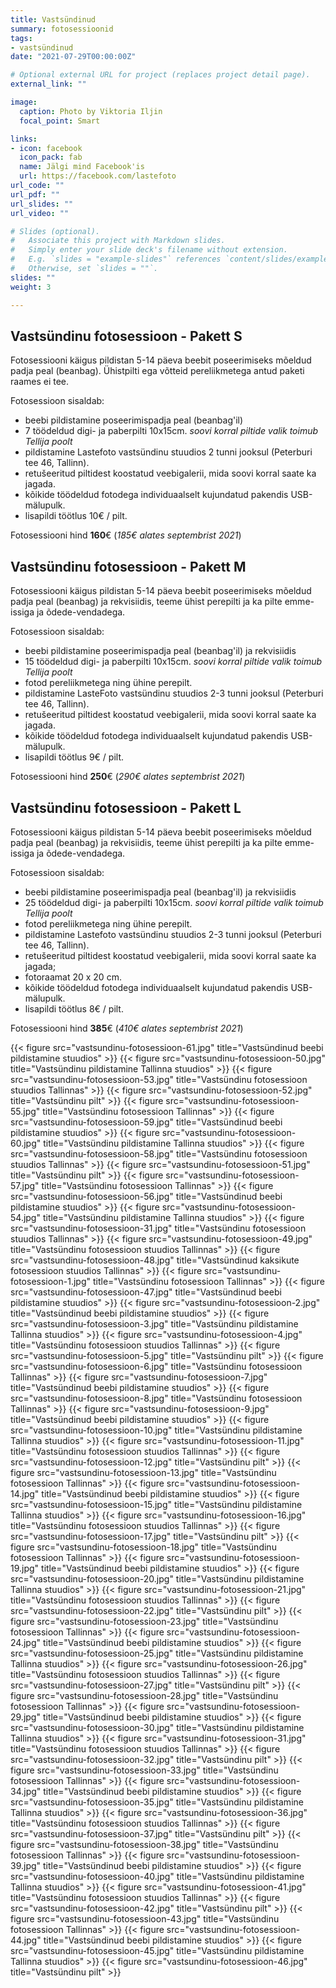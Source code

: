 ```yaml
---
title: Vastsündinud
summary: fotosessioonid
tags:
- vastsündinud
date: "2021-07-29T00:00:00Z"

# Optional external URL for project (replaces project detail page).
external_link: ""

image:
  caption: Photo by Viktoria Iljin
  focal_point: Smart

links:
- icon: facebook
  icon_pack: fab
  name: Jälgi mind Facebook'is
  url: https://facebook.com/lastefoto
url_code: ""
url_pdf: ""
url_slides: ""
url_video: ""

# Slides (optional).
#   Associate this project with Markdown slides.
#   Simply enter your slide deck's filename without extension.
#   E.g. `slides = "example-slides"` references `content/slides/example-slides.md`.
#   Otherwise, set `slides = ""`.
slides: ""
weight: 3

---
```


## Vastsündinu fotosessioon - Pakett S 

Fotosessiooni käigus pildistan 5-14 päeva beebit poseerimiseks mõeldud padja peal (beanbag). Ühistpilti ega võtteid pereliikmetega antud paketi raames ei tee. 

Fotosessioon sisaldab: 
* beebi pildistamine poseerimispadja peal (beanbag'il) 
* 7 töödeldud digi- ja paberpilti 10x15cm. 
_soovi korral piltide valik toimub Tellija poolt_ 
* pildistamine Lastefoto vastsündinu stuudios 2 tunni jooksul (Peterburi tee 46, Tallinn). 
* retušeeritud piltidest koostatud veebigalerii, mida soovi korral saate ka jagada. 
* kõikide töödeldud fotodega individuaalselt kujundatud pakendis USB-mälupulk. 
* lisapildi töötlus 10€ / pilt. 

Fotosessiooni hind **160**€ (_185€ alates septembrist 2021_)


## Vastsündinu fotosessioon - Pakett M 

Fotosessiooni käigus pildistan 5-14 päeva beebit poseerimiseks mõeldud padja peal (beanbag) ja rekvisiidis, teeme ühist perepilti ja ka pilte emme-issiga ja õdede-vendadega. 

Fotosessioon sisaldab: 
* beebi pildistamine poseerimispadja peal (beanbag'il) ja rekvisiidis 
* 15 töödeldud digi- ja paberpilti 10x15cm. 
_soovi korral piltide valik toimub Tellija poolt_ 
* fotod pereliikmetega ning ühine perepilt. 
* pildistamine LasteFoto vastsündinu stuudios 2-3 tunni jooksul (Peterburi tee 46, Tallinn). 
* retušeeritud piltidest koostatud veebigalerii, mida soovi korral saate ka jagada. 
* kõikide töödeldud fotodega individuaalselt kujundatud pakendis USB-mälupulk.
* lisapildi töötlus 9€ / pilt. 

Fotosessiooni hind **250**€ (_290€ alates septembrist 2021_)


## Vastsündinu fotosessioon - Pakett L 

Fotosessiooni käigus pildistan 5-14 päeva beebit poseerimiseks mõeldud padja peal (beanbag) ja rekvisiidis, teeme ühist perepilti ja ka pilte emme-issiga ja õdede-vendadega. 

Fotosessioon sisaldab: 
* beebi pildistamine poseerimispadja peal (beanbag'il) ja rekvisiidis 
* 25 töödeldud digi- ja paberpilti 10x15cm.
_soovi korral piltide valik toimub Tellija poolt_ 
* fotod pereliikmetega ning ühine perepilt. 
* pildistamine Lastefoto vastsündinu stuudios 2-3 tunni jooksul (Peterburi tee 46, Tallinn). 
* retušeeritud piltidest koostatud veebigalerii, mida soovi korral saate ka jagada; 
* fotoraamat 20 х 20 cm. 
* kõikide töödeldud fotodega individuaalselt kujundatud pakendis USB-mälupulk.
* lisapildi töötlus 8€ / pilt. 

Fotosessiooni hind **385**€ (_410€ alates septembrist 2021_)

{{< figure src="vastsundinu-fotosessioon-61.jpg" title="Vastsündinud beebi pildistamine stuudios" >}}
{{< figure src="vastsundinu-fotosessioon-50.jpg" title="Vastsündinu pildistamine Tallinna stuudios" >}}
{{< figure src="vastsundinu-fotosessioon-53.jpg" title="Vastsündinu fotosessioon stuudios Tallinnas" >}}
{{< figure src="vastsundinu-fotosessioon-52.jpg" title="Vastsündinu pilt" >}}
{{< figure src="vastsundinu-fotosessioon-55.jpg" title="Vastsündinu fotosessioon Tallinnas" >}}
{{< figure src="vastsundinu-fotosessioon-59.jpg" title="Vastsündinud beebi pildistamine stuudios" >}}
{{< figure src="vastsundinu-fotosessioon-60.jpg" title="Vastsündinu pildistamine Tallinna stuudios" >}}
{{< figure src="vastsundinu-fotosessioon-58.jpg" title="Vastsündinu fotosessioon stuudios Tallinnas" >}}
{{< figure src="vastsundinu-fotosessioon-51.jpg" title="Vastsündinu pilt" >}}
{{< figure src="vastsundinu-fotosessioon-57.jpg" title="Vastsündinu fotosessioon Tallinnas" >}}
{{< figure src="vastsundinu-fotosessioon-56.jpg" title="Vastsündinud beebi pildistamine stuudios" >}}
{{< figure src="vastsundinu-fotosessioon-54.jpg" title="Vastsündinu pildistamine Tallinna stuudios" >}}
{{< figure src="vastsundinu-fotosessioon-31.jpg" title="Vastsündinu fotosessioon stuudios Tallinnas" >}}
{{< figure src="vastsundinu-fotosessioon-49.jpg" title="Vastsündinu fotosessioon stuudios Tallinnas" >}}
{{< figure src="vastsundinu-fotosessioon-48.jpg" title="Vastsündinud kaksikute fotosessioon stuudios Tallinnas" >}}
{{< figure src="vastsundinu-fotosessioon-1.jpg" title="Vastsündinu fotosessioon Tallinnas" >}}
{{< figure src="vastsundinu-fotosessioon-47.jpg" title="Vastsündinud beebi pildistamine stuudios" >}}
{{< figure src="vastsundinu-fotosessioon-2.jpg" title="Vastsündinud beebi pildistamine stuudios" >}}
{{< figure src="vastsundinu-fotosessioon-3.jpg" title="Vastsündinu pildistamine Tallinna stuudios" >}}
{{< figure src="vastsundinu-fotosessioon-4.jpg" title="Vastsündinu fotosessioon stuudios Tallinnas" >}}
{{< figure src="vastsundinu-fotosessioon-5.jpg" title="Vastsündinu pilt" >}}
{{< figure src="vastsundinu-fotosessioon-6.jpg" title="Vastsündinu fotosessioon Tallinnas" >}}
{{< figure src="vastsundinu-fotosessioon-7.jpg" title="Vastsündinud beebi pildistamine stuudios" >}}
{{< figure src="vastsundinu-fotosessioon-8.jpg" title="Vastsündinu fotosessioon Tallinnas" >}}
{{< figure src="vastsundinu-fotosessioon-9.jpg" title="Vastsündinud beebi pildistamine stuudios" >}}
{{< figure src="vastsundinu-fotosessioon-10.jpg" title="Vastsündinu pildistamine Tallinna stuudios" >}}
{{< figure src="vastsundinu-fotosessioon-11.jpg" title="Vastsündinu fotosessioon stuudios Tallinnas" >}}
{{< figure src="vastsundinu-fotosessioon-12.jpg" title="Vastsündinu pilt" >}}
{{< figure src="vastsundinu-fotosessioon-13.jpg" title="Vastsündinu fotosessioon Tallinnas" >}}
{{< figure src="vastsundinu-fotosessioon-14.jpg" title="Vastsündinud beebi pildistamine stuudios" >}}
{{< figure src="vastsundinu-fotosessioon-15.jpg" title="Vastsündinu pildistamine Tallinna stuudios" >}}
{{< figure src="vastsundinu-fotosessioon-16.jpg" title="Vastsündinu fotosessioon stuudios Tallinnas" >}}
{{< figure src="vastsundinu-fotosessioon-17.jpg" title="Vastsündinu pilt" >}}
{{< figure src="vastsundinu-fotosessioon-18.jpg" title="Vastsündinu fotosessioon Tallinnas" >}}
{{< figure src="vastsundinu-fotosessioon-19.jpg" title="Vastsündinud beebi pildistamine stuudios" >}}
{{< figure src="vastsundinu-fotosessioon-20.jpg" title="Vastsündinu pildistamine Tallinna stuudios" >}}
{{< figure src="vastsundinu-fotosessioon-21.jpg" title="Vastsündinu fotosessioon stuudios Tallinnas" >}}
{{< figure src="vastsundinu-fotosessioon-22.jpg" title="Vastsündinu pilt" >}}
{{< figure src="vastsundinu-fotosessioon-23.jpg" title="Vastsündinu fotosessioon Tallinnas" >}}
{{< figure src="vastsundinu-fotosessioon-24.jpg" title="Vastsündinud beebi pildistamine stuudios" >}}
{{< figure src="vastsundinu-fotosessioon-25.jpg" title="Vastsündinu pildistamine Tallinna stuudios" >}}
{{< figure src="vastsundinu-fotosessioon-26.jpg" title="Vastsündinu fotosessioon stuudios Tallinnas" >}}
{{< figure src="vastsundinu-fotosessioon-27.jpg" title="Vastsündinu pilt" >}}
{{< figure src="vastsundinu-fotosessioon-28.jpg" title="Vastsündinu fotosessioon Tallinnas" >}}
{{< figure src="vastsundinu-fotosessioon-29.jpg" title="Vastsündinud beebi pildistamine stuudios" >}}
{{< figure src="vastsundinu-fotosessioon-30.jpg" title="Vastsündinu pildistamine Tallinna stuudios" >}}
{{< figure src="vastsundinu-fotosessioon-31.jpg" title="Vastsündinu fotosessioon stuudios Tallinnas" >}}
{{< figure src="vastsundinu-fotosessioon-32.jpg" title="Vastsündinu pilt" >}}
{{< figure src="vastsundinu-fotosessioon-33.jpg" title="Vastsündinu fotosessioon Tallinnas" >}}
{{< figure src="vastsundinu-fotosessioon-34.jpg" title="Vastsündinud beebi pildistamine stuudios" >}}
{{< figure src="vastsundinu-fotosessioon-35.jpg" title="Vastsündinu pildistamine Tallinna stuudios" >}}
{{< figure src="vastsundinu-fotosessioon-36.jpg" title="Vastsündinu fotosessioon stuudios Tallinnas" >}}
{{< figure src="vastsundinu-fotosessioon-37.jpg" title="Vastsündinu pilt" >}}
{{< figure src="vastsundinu-fotosessioon-38.jpg" title="Vastsündinu fotosessioon Tallinnas" >}}
{{< figure src="vastsundinu-fotosessioon-39.jpg" title="Vastsündinud beebi pildistamine stuudios" >}}
{{< figure src="vastsundinu-fotosessioon-40.jpg" title="Vastsündinu pildistamine Tallinna stuudios" >}}
{{< figure src="vastsundinu-fotosessioon-41.jpg" title="Vastsündinu fotosessioon stuudios Tallinnas" >}}
{{< figure src="vastsundinu-fotosessioon-42.jpg" title="Vastsündinu pilt" >}}
{{< figure src="vastsundinu-fotosessioon-43.jpg" title="Vastsündinu fotosessioon Tallinnas" >}}
{{< figure src="vastsundinu-fotosessioon-44.jpg" title="Vastsündinud beebi pildistamine stuudios" >}}
{{< figure src="vastsundinu-fotosessioon-45.jpg" title="Vastsündinu pildistamine Tallinna stuudios" >}}
{{< figure src="vastsundinu-fotosessioon-46.jpg" title="Vastsündinu pilt" >}}